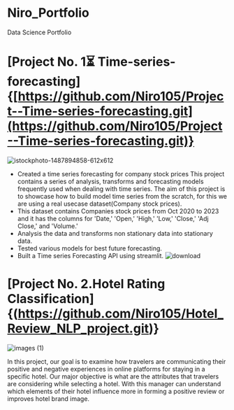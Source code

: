 # Niro_Portfolio
 Data Science Portfolio

# [Project No. 1⏳ Time-series-forecasting] {[https://github.com/Niro105/Project--Time-series-forecasting.git](https://github.com/Niro105/Project--Time-series-forecasting.git)}

![istockphoto-1487894858-612x612](https://github.com/Niro105/Niro_Portfolio/assets/126443419/e7332a3a-760e-4b34-87ea-3269f58a51e5)

* Created a time series forecasting for company stock prices This project contains a series of analysis, transforms and forecasting models frequently used when dealing with time series. The aim of this project is to showcase how to build model time series from the scratch, for this we are using a real usecase dataset(Company stock prices).
* This dataset contains Companies stock prices from Oct 2020 to 2023 and it has the columns for 'Date,' 'Open,' 'High,' 'Low,' 'Close,' 'Adj Close,' and 'Volume.'
* Analysis the data and transforms non stationary data into stationary data.
* Tested various models for best future forecasting.
* Built a Time series Forecasting API using streamlit.
![download](https://github.com/Niro105/Niro_Portfolio/assets/126443419/4efac43b-ea38-424b-b0ce-d9db4991717b)

# [Project No. 2.Hotel Rating Classification]{(https://github.com/Niro105/Hotel_Review_NLP_project.git)}

![images (1)](https://github.com/Niro105/Niro_Portfolio/assets/126443419/66102044-5990-4d69-b328-d4541f1000ed)


In this project, our goal is to examine how travelers are communicating their positive and negative experiences in online platforms for staying in a specific hotel. Our major objective is what are the attributes that travelers are considering while selecting a hotel. With this manager can understand which elements of their hotel influence more in forming a positive review or improves hotel brand image.

